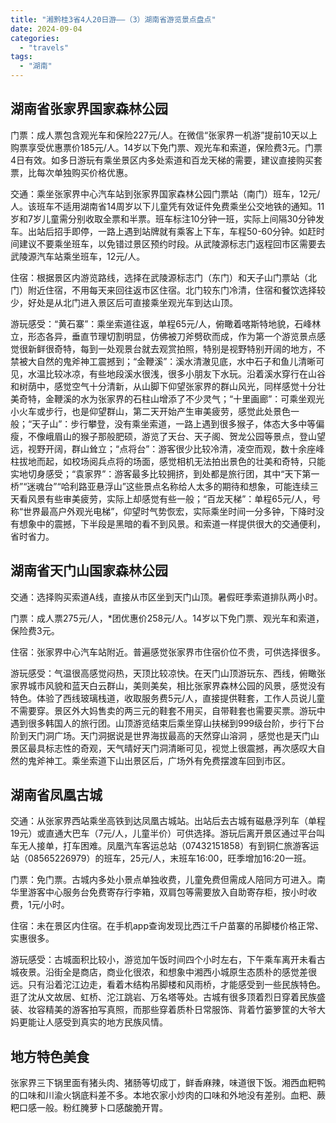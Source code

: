 ```yaml
---
title: "湘黔桂3省4人20日游——（3）湖南省游览景点盘点"
date: 2024-09-04
categories: 
  - "travels"
tags: 
  - "湖南"
---
```


## [](https://www.jfsay.com/wp-admin/edit.php?post_type=post)湖南省张家界国家森林公园

门票：成人票包含观光车和保险227元/人。在微信“张家界一机游”提前10天以上购票享受优惠票价185元/人。14岁以下免门票、观光车和索道，保险费3元。门票4日有效。如多日游玩有乘坐景区内多处索道和百龙天梯的需要，建议直接购买套票，比每次单独购买价格优惠。

交通：乘坐张家界中心汽车站到张家界国家森林公园门票站（南门）班车，12元/人。该班车不适用湖南省14周岁以下儿童凭有效证件免费乘坐公交地铁的通知。11岁和7岁儿童需分别收取全票和半票。班车标注10分钟一班，实际上间隔30分钟发车。出站后招手即停，一路上遇到站牌就有乘客上下车，车程50-60分钟。如赶时间建议不要乘坐班车，以免错过景区预约时段。从武陵源标志门返程回市区需要去武陵源汽车站乘坐班车，12元/人。

住宿：根据景区内游览路线，选择在武陵源标志门（东门）和天子山门票站（北门）附近住宿，不用每天来回往返市区住宿。北门较东门冷清，住宿和餐饮选择较少，好处是从北门进入景区后可直接乘坐观光车到达山顶。

游玩感受：“黄石寨”：乘坐索道往返，单程65元/人，俯瞰着喀斯特地貌，石峰林立，形态各异，垂直节理切割明显，仿佛被刀斧劈砍而成，作为第一个游览景点感觉很新鲜很奇特，每到一处观景台就去观赏拍照，特别是视野特别开阔的地方，不禁被大自然的鬼斧神工震撼到；“金鞭溪”：溪水清澈见底，水中石子和鱼儿清晰可见，水温比较冰凉，有些地段溪水很浅，很多小朋友下水玩。沿着溪水穿行在山谷和树荫中，感觉空气十分清新，从山脚下仰望张家界的群山风光，同样感觉十分壮美奇特，金鞭溪的水为张家界的石柱山增添了不少灵气；“十里画廊”：可乘坐观光小火车或步行，也是仰望群山，第二天开始产生审美疲劳，感觉此处景色一般；“天子山”：步行攀登，没有乘坐索道，一路上遇到很多猴子，体态大多中等偏瘦，不像峨眉山的猴子那般肥硕，游览了天台、天子阁、贺龙公园等景点，登山望远，视野开阔，群山耸立；“点将台”：游客很少比较冷清，凌空而观，数十余座峰柱拔地而起，如校场阅兵点将的场面，感觉相机无法拍出景色的壮美和奇特，只能实地切身感受；“袁家界”：游客最多比较拥挤，到处都是旅行团，其中“天下第一桥”“迷魂台”“哈利路亚悬浮山”这些景点名称给人太多的期待和想象，可能连续三天看风景有些审美疲劳，实际上却感觉有些一般；“百龙天梯”：单程65元/人，号称“世界最高户外观光电梯”，仰望时气势恢宏，实际乘坐时间一分多钟，下降时没有想象中的震撼，下半段是黑暗的看不到风景。和索道一样提供很大的交通便利，省时省力。

## 湖南省天门山国家森林公园

交通：选择购买索道A线，直接从市区坐到天门山顶。暑假旺季索道排队两小时。

门票：成人票275元/人，\*团优惠价258元/人。14岁以下免门票、观光车和索道，保险费3元。

住宿：张家界中心汽车站附近。普遍感觉张家界市住宿价位不贵，可供选择很多。

游玩感受：气温很高感觉闷热，天顶比较凉快。在天门山顶游玩东、西线，俯瞰张家界城市风貌和蓝天白云群山，美则美矣，相比张家界森林公园的风景，感觉没有特色。体验了西线玻璃栈道，收取服务费5元/人，直接提供鞋套，工作人员说儿童不需要穿。景区外大妈售卖的两三元的鞋套不用买，自带鞋套也需要买票。游玩中遇到很多韩国人的旅行团。山顶游览结束后乘坐穿山扶梯到999级台阶，步行下台阶到天门洞广场。天门洞据说是世界海拔最高的天然穿山溶洞 ，感觉也是天门山景区最具标志性的奇观，天气晴好天门洞清晰可见，视觉上很震撼，再次感叹大自然的鬼斧神工。乘坐索道下山出景区后，广场外有免费摆渡车回到市区。

## 湖南省凤凰古城

交通：从张家界西站乘坐高铁到达凤凰古城站。出站后去古城有磁悬浮列车（单程19元）或直通大巴车（7元/人，儿童半价）可供选择。游玩后离开景区通过平台叫车无人接单，打车困难。凤凰汽车客运总站（07432151858）有到铜仁旅游客运站（08565226979）的班车，25元/人，末班车16:00，旺季增加16:20一班。

门票：免门票。古城内多处小景点单独收费，儿童免费但需成人陪同方可进入。南华里游客中心服务台免费寄存行李箱，双肩包等需要放入自助寄存柜，按小时收费，1元/小时。

住宿：未在景区内住宿。在手机app查询发现比西江千户苗寨的吊脚楼价格正常、实惠很多。

游玩感受：古城面积比较小，游览加午饭时间四个小时左右，下午乘车离开未看古城夜景。沿街全是商店，商业化很浓，和想象中湘西小城原生态质朴的感觉差很远。只有沿着沱江边走，看着木结构吊脚楼和风雨桥，才能感受到一些民族特色。逛了沈从文故居、虹桥、沱江跳岩、万名塔等处。古城有很多顶着烈日穿着民族盛装、妆容精美的游客拍写真照，而那些穿着质朴日常服饰、背着竹篓箩筐的大爷大妈更能让人感受到真实的地方民族风情。

## 地方特色美食

张家界三下锅里面有猪头肉、猪肠等切成丁，鲜香麻辣，味道很下饭。湘西血粑鸭的口味和川渝火锅底料差不多。本地农家小炒肉的口味和外地没有差别。血粑、蕨粑口感一般。粉红腌萝卜口感酸脆开胃。

